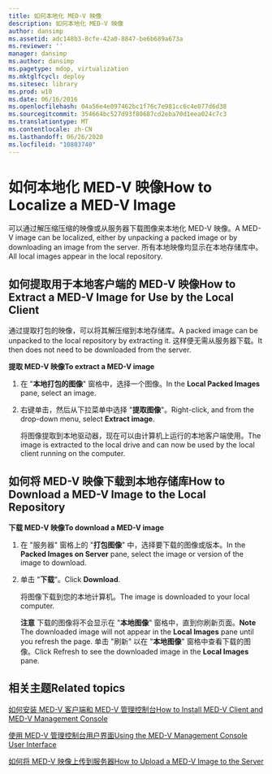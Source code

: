 ```yaml
---
title: 如何本地化 MED-V 映像
description: 如何本地化 MED-V 映像
author: dansimp
ms.assetid: adc148b3-8cfe-42a0-8847-be6b689a673a
ms.reviewer: ''
manager: dansimp
ms.author: dansimp
ms.pagetype: mdop, virtualization
ms.mktglfcycl: deploy
ms.sitesec: library
ms.prod: w10
ms.date: 06/16/2016
ms.openlocfilehash: 04a56e4e097462bc1f76c7e981cc6c4e077d6d38
ms.sourcegitcommit: 354664bc527d93f80687cd2eba70d1eea024c7c3
ms.translationtype: MT
ms.contentlocale: zh-CN
ms.lasthandoff: 06/26/2020
ms.locfileid: "10803740"
---
```

# <span data-ttu-id="d19f0-103">如何本地化 MED-V 映像</span><span class="sxs-lookup"><span data-stu-id="d19f0-103">How to Localize a MED-V Image</span></span>


<span data-ttu-id="d19f0-104">可以通过解压缩压缩的映像或从服务器下载图像来本地化 MED-V 映像。</span><span class="sxs-lookup"><span data-stu-id="d19f0-104">A MED-V image can be localized, either by unpacking a packed image or by downloading an image from the server.</span></span> <span data-ttu-id="d19f0-105">所有本地映像均显示在本地存储库中。</span><span class="sxs-lookup"><span data-stu-id="d19f0-105">All local images appear in the local repository.</span></span>

## <a href="" id="bkmk-extractinganimageforusebythelocalclient"></a><span data-ttu-id="d19f0-106">如何提取用于本地客户端的 MED-V 映像</span><span class="sxs-lookup"><span data-stu-id="d19f0-106">How to Extract a MED-V Image for Use by the Local Client</span></span>


<span data-ttu-id="d19f0-107">通过提取打包的映像，可以将其解压缩到本地存储库。</span><span class="sxs-lookup"><span data-stu-id="d19f0-107">A packed image can be unpacked to the local repository by extracting it.</span></span> <span data-ttu-id="d19f0-108">这样便无需从服务器下载。</span><span class="sxs-lookup"><span data-stu-id="d19f0-108">It then does not need to be downloaded from the server.</span></span>

**<span data-ttu-id="d19f0-109">提取 MED-V 映像</span><span class="sxs-lookup"><span data-stu-id="d19f0-109">To extract a MED-V image</span></span>**

1.  <span data-ttu-id="d19f0-110">在 "**本地打包的图像**" 窗格中，选择一个图像。</span><span class="sxs-lookup"><span data-stu-id="d19f0-110">In the **Local Packed Images** pane, select an image.</span></span>

2.  <span data-ttu-id="d19f0-111">右键单击，然后从下拉菜单中选择 "**提取图像**"。</span><span class="sxs-lookup"><span data-stu-id="d19f0-111">Right-click, and from the drop-down menu, select **Extract image**.</span></span>

    <span data-ttu-id="d19f0-112">将图像提取到本地驱动器，现在可以由计算机上运行的本地客户端使用。</span><span class="sxs-lookup"><span data-stu-id="d19f0-112">The image is extracted to the local drive and can now be used by the local client running on the computer.</span></span>

## <a href="" id="bkmk-downloadinganimagetothelocalrepoitory"></a><span data-ttu-id="d19f0-113">如何将 MED-V 映像下载到本地存储库</span><span class="sxs-lookup"><span data-stu-id="d19f0-113">How to Download a MED-V Image to the Local Repository</span></span>


**<span data-ttu-id="d19f0-114">下载 MED-V 映像</span><span class="sxs-lookup"><span data-stu-id="d19f0-114">To download a MED-V image</span></span>**

1.  <span data-ttu-id="d19f0-115">在 "服务器" 窗格上的 "**打包图像**" 中，选择要下载的图像或版本。</span><span class="sxs-lookup"><span data-stu-id="d19f0-115">In the **Packed Images on Server** pane, select the image or version of the image to download.</span></span>

2.  <span data-ttu-id="d19f0-116">单击 "**下载**"。</span><span class="sxs-lookup"><span data-stu-id="d19f0-116">Click **Download**.</span></span>

    <span data-ttu-id="d19f0-117">将图像下载到您的本地计算机。</span><span class="sxs-lookup"><span data-stu-id="d19f0-117">The image is downloaded to your local computer.</span></span>

    <span data-ttu-id="d19f0-118">**注意** 下载的图像将不会显示在 "**本地图像**" 窗格中，直到你刷新页面。</span><span class="sxs-lookup"><span data-stu-id="d19f0-118">**Note** The downloaded image will not appear in the **Local Images** pane until you refresh the page.</span></span> <span data-ttu-id="d19f0-119">单击 "刷新" 以在 "**本地图像**" 窗格中查看下载的图像。</span><span class="sxs-lookup"><span data-stu-id="d19f0-119">Click Refresh to see the downloaded image in the **Local Images** pane.</span></span>

     

## <span data-ttu-id="d19f0-120">相关主题</span><span class="sxs-lookup"><span data-stu-id="d19f0-120">Related topics</span></span>


[<span data-ttu-id="d19f0-121">如何安装 MED-V 客户端和 MED-V 管理控制台</span><span class="sxs-lookup"><span data-stu-id="d19f0-121">How to Install MED-V Client and MED-V Management Console</span></span>](how-to-install-med-v-client-and-med-v-management-console.md)

[<span data-ttu-id="d19f0-122">使用 MED-V 管理控制台用户界面</span><span class="sxs-lookup"><span data-stu-id="d19f0-122">Using the MED-V Management Console User Interface</span></span>](using-the-med-v-management-console-user-interface.md)

[<span data-ttu-id="d19f0-123">如何将 MED-V 映像上传到服务器</span><span class="sxs-lookup"><span data-stu-id="d19f0-123">How to Upload a MED-V Image to the Server</span></span>](how-to-upload-a-med-v-image-to-the-server.md)

 

 





